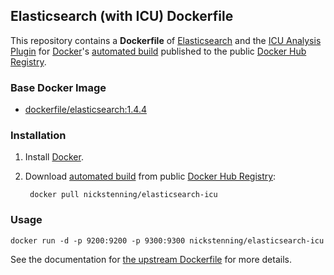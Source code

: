 ## Elasticsearch (with ICU) Dockerfile

This repository contains a **Dockerfile** of [Elasticsearch][es] and the [ICU
Analysis Plugin][icu] for [Docker][docker]'s [automated build][build] published
to the public [Docker Hub Registry][registry].

[es]: http://www.elastic.co/
[icu]: http://www.elastic.co/guide/en/elasticsearch/reference/current/analysis-icu-plugin.html
[docker]: https://www.docker.com/
[build]: https://registry.hub.docker.com/u/nickstenning/elasticsearch-icu/
[registry]: https://registry.hub.docker.com/


### Base Docker Image

* [dockerfile/elasticsearch:1.4.4][upstream]

[upstream]: http://dockerfile.github.io/#/elasticsearch


### Installation

1. Install [Docker][docker].

2. Download [automated build][build] from public [Docker Hub Registry][registry]:

        docker pull nickstenning/elasticsearch-icu


### Usage

    docker run -d -p 9200:9200 -p 9300:9300 nickstenning/elasticsearch-icu

See the documentation for [the upstream Dockerfile][upstream] for more details.

